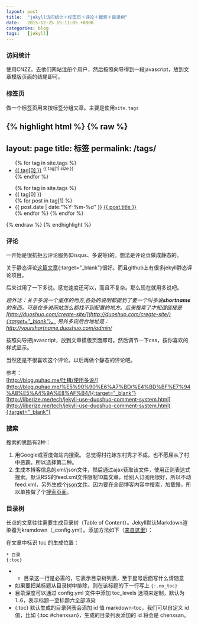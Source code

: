 ```yaml
---
layout: post
title:  "jekyll访问统计＋标签页＋评论＋搜索＋目录树"
date:   2015-12-25 15:11:05 +0800
categories: blog
tags:   [jekyll]
---
```

### 访问统计

使用CNZZ。去他们网站注册个用户，然后按照向导得到一段javascript，放到文章模版页面的结尾即可。

### 标签页

做一个标签页用来按标签分组文章。主要是使用`site.tags`

{% highlight html %}
{% raw %}
---
layout: page
title: 标签
permalink: /tags/
---
<ul class="tags">
    {% for tag in site.tags %}
    <li>
        <a href="#{{ tag[0] }}">{{ tag[0] }}</a> <sup>{{ tag[1].size }}</sup>
    </li>
    {% endfor %}
</ul>

<ul class="listing">
    {% for tag in site.tags %}
    <li class="listing-seperator" id="{{ tag[0] }}">{{ tag[0] }}</li>
    {% for post in tag[1] %}
    <li class="listing-item">
        <time datetime="{{ post.date | date:"%Y-%m-%d" }}">{{ post.date | date:"%Y-%m-%d" }}</time>
        <a href="{{ post.url }}" title="{{ post.title }}">{{ post.title }}</a>
    </li>
    {% endfor %}
{% endfor %}
</ul>
{% endraw %}
{% endhighlight %}

### 评论
一开始是很抗拒云评论服务(Disqus、多说等)的。想法是评论页做成静态的。

关于静态评论[这篇文章](http://www.hezmatt.org/~mpalmer/blog/2011/07/19/static-comments-in-jekyll.html){:target="_blank"}很好。而且github上有很多jekyll静态评论项目。

后来试用了一下多说。感觉速度还可以，而且不复杂。那么现在就用多说吧。

_题外话：关于多说一个蛋疼的地方,各处的说明都提到了要一个叫多说**shortname**的东西。可是在多说网站怎么都找不到配置的地方。后来搜索了才知道链接是[http://duoshuo.com/create-site/](http://duoshuo.com/create-site/){:target="_blank"}。 另外多说后台地址是：http://yourshortname.duoshuo.com/admin/_

按照向导把javascript，放到文章模版页面即可。然后调节一下css，按你喜欢的样式显示。

当然还是不很喜欢这个评论。以后再做个静态的评论吧。

参考：    
[http://blog.puhao.me/吐槽/使用多说/](http://blog.puhao.me/%E5%90%90%E6%A7%BD/%E4%BD%BF%E7%94%A8%E5%A4%9A%E8%AF%B4/){:target="_blank"}            
[http://liberize.me/tech/jekyll-use-duoshuo-comment-system.html](http://liberize.me/tech/jekyll-use-duoshuo-comment-system.html){:target="_blank"}

### 搜索

搜索的思路有2种：

1. 用Google或百度做站内搜索。 总觉得村花嫁东村秀才不成，也不愿屈从了村中恶霸。所以选择第二种。
2. 生成本博客信息的xml/json文件，然后通过ajax获取该文件，使用正则表达式搜索。默认RSS的feed.xml文件限制10篇文章，给别人订阅用很好，所以不动feed.xml，另外生成个[json文件](https://github.com/snowyxx/snowyxx.github.io/blob/master/search.json)。因为要在全部博客内容中搜索，加载慢，所以单独做了个[搜索页面](https://github.com/snowyxx/snowyxx.github.io/blob/master/search.html)。

### 目录树

长点的文章往往需要生成目录树（Table of Content）。Jekyll默认Markdown渲染器为kramdown（_config.yml）。添加方法如下（[来自这里](https://www.zfanw.com/blog/jekyll-table-of-content.html)）：

在文章中标识 toc 的生成位置：

    * 目录
    {:toc}

- * 目录这一行是必需的，它表示目录树列表，至于星号后面写什么请随意
- 如果要把某标题从目录树中排除，则在该标题的下一行写上 `{:.no_toc}`
- 目录深度可以通过 config.yml 文件中添加 toc_levels 选项来定制，默认为 1..6，表示标题一至标题六全部渲染
- {:toc} 默认生成的目录列表会添加 id 值 markdown-toc，我们可以自定义 id 值，比如 {:toc #chenxsan}，生成的目录列表添加的 id 将会是 chenxsan。